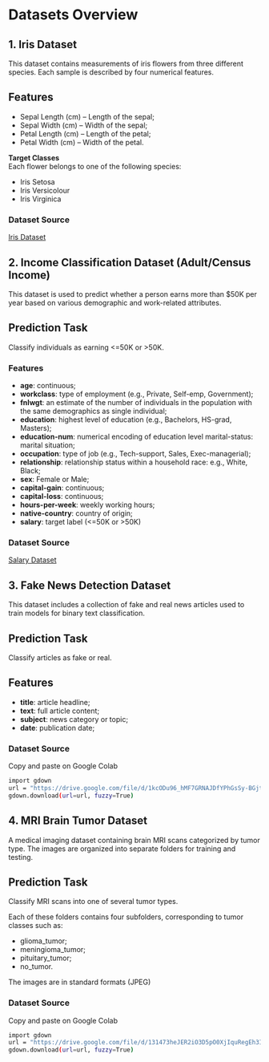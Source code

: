 # Datasets Overview

## 1. Iris Dataset
This dataset contains measurements of iris flowers from three different species. Each sample is described by four numerical features.
## Features
- Sepal Length (cm) – Length of the sepal;
- Sepal Width (cm) – Width of the sepal;
- Petal Length (cm) – Length of the petal;
- Petal Width (cm) – Width of the petal.

**Target Classes**\
Each flower belongs to one of the following species:
- Iris Setosa
- Iris Versicolour
- Iris Virginica

### Dataset Source
[Iris Dataset](iris.csv)


## 2. Income Classification Dataset (Adult/Census Income)
This dataset is used to predict whether a person earns more than $50K per year based on various demographic and work-related attributes.

## Prediction Task
Classify individuals as earning <=50K or >50K.
### Features
- **age**: continuous;
- **workclass**: type of employment (e.g., Private, Self-emp, Government);
- **fnlwgt**: an estimate of the number of individuals in the population with the same demographics as single individual;
- **education**: highest level of education (e.g., Bachelors, HS-grad, Masters);
- **education-num**: numerical encoding of education level
marital-status: marital situation;
- **occupation**: type of job (e.g., Tech-support, Sales, Exec-managerial);
- **relationship**: relationship status within a household
race: e.g., White, Black;
- **sex**: Female or Male;
- **capital-gain**: continuous;
- **capital-loss**: continuous;
- **hours-per-week**: weekly working hours;
- **native-country**: country of origin;
- **salary**: target label (<=50K or >50K)

### Dataset Source
[Salary Dataset](salary.csv)

## 3. Fake News Detection Dataset
This dataset includes a collection of fake and real news articles used to train models for binary text classification.

## Prediction Task
Classify articles as fake or real.

## Features
- **title**: article headline;
- **text**: full article content;
- **subject**: news category or topic;
- **date**: publication date;

### Dataset Source
Copy and paste on Google Colab
```bash
import gdown
url = "https://drive.google.com/file/d/1kcODu96_hMF7GRNAJDfYPhGsSy-BGjtg/view?usp=drive_link"
gdown.download(url=url, fuzzy=True)
```

## 4. MRI Brain Tumor Dataset
A medical imaging dataset containing brain MRI scans categorized by tumor type. The images are organized into separate folders for training and testing.

## Prediction Task
Classify MRI scans into one of several tumor types.

Each of these folders contains four subfolders, corresponding to tumor classes such as:

- glioma_tumor;
- meningioma_tumor;
- pituitary_tumor;
- no_tumor.

The images are in standard formats (JPEG)

### Dataset Source
Copy and paste on Google Colab
```bash
import gdown
url = "https://drive.google.com/file/d/131473heJER2iO3D5pO0XjIquRegEh3Ib/view?usp=drive_link"
gdown.download(url=url, fuzzy=True)
```
